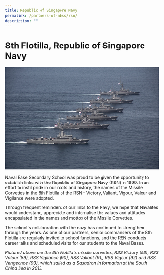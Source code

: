 ```yaml
---
title: Republic of Singapore Navy
permalink: /partners-of-nbss/rsn/
description: ""
---
```

# 8th Flotilla, Republic of Singapore Navy
<img src="/images/rsn.jpg">
<p>Naval Base Secondary School was proud to be given the opportunity to establish links with the Republic of Singapore Navy (RSN) in 1999. In an effort to instil pride in our roots and history, the names of the Missile Corvettes in the 8th Flotilla of the RSN - Victory, Valiant, Vigour, Valour and Vigilance were adopted.</p>
	
<p>Through frequent reminders of our links to the Navy, we hope that Navalites would understand, appreciate and internalise the values and attitudes encapsulated in the names and mottos of the Missile Corvettes.</p>
	
<p>The school's collaboration with the navy has continued to strengthen through the years. As one of our partners, senior commanders of the 8th Flotilla are regularly invited to school functions, and the RSN conducts career talks and scheduled visits for our students to the Naval Bases.</p>
	
*Pictured above are the 8th Flotilla's missile corvettes, RSS Victory (88), RSS Valour (89), RSS Vigilance (90), RSS Valiant (91), RSS Vigour (92) and RSS Vengeance (93), which sailed as a Squadron in formation at the South China Sea in 2013.*</p>